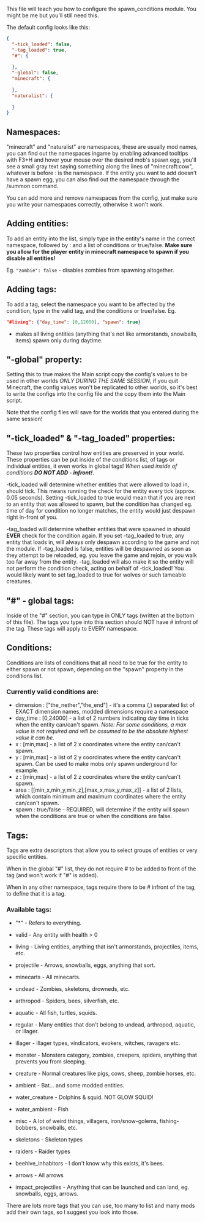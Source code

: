 This file will teach you how to configure the spawn_conditions module. You might be me but you'll still need this.

The default config looks like this:
```json
{
  "-tick_loaded": false,
  "-tag_loaded": true,
  "#": {
    
  },
  "-global": false,
  "minecraft": {
    
  },
  "naturalist": {
    
  }
}
```

## Namespaces:
"minecraft" and "naturalist" are namespaces, these are usually mod names, you can find out the namespaces ingame by
enabling advanced tooltips with F3+H and hover your mouse over the desired mob's spawn egg, you'll see a small gray text
saying something along the lines of "minecraft:cow", whatever is before : is the namespace.
If the entity you want to add doesn't have a spawn egg, you can also find out the namespace through the /summon command.

You can add more and remove namespaces from the config, just make sure you write your namespaces correctly, otherwise it won't work.

## Adding entities:
To add an entity into the list, simply type in the entity's name in the correct namespace, followed by : and a list of conditions or true/false.
**Make sure you allow for the player entity in minecraft namespace to spawn if you disable all entities!** 

Eg. `"zombie": false` - disables zombies from spawning altogether.

## Adding tags:
To add a tag, select the namespace you want to be affected by the condition, type in the valid tag, and the conditions or true/false.
Eg.

```json
"#living": {"day_time": [0,12000], "spawn": true}
```
- makes all living entities (anything that's not like armorstands, snowballs, items) spawn only during daytime.

## "-global" property:
Setting this to true makes the Main script copy the config's values to be used in other worlds *ONLY DURING THE SAME SESSION*,
if you quit Minecraft, the config values won't be replicated to other worlds, so it's best to write the configs into the
config file and the copy them into the Main script.

Note that the config files will save for the worlds that you entered during the same session!

## "-tick_loaded" & "-tag_loaded" properties:
These two properties control how entities are preserved in your world. These properties can be put inside of the conditions list, of tags or individual entities,
it even works in global tags! *When used inside of conditions **DO NOT ADD - infront!***.

-tick_loaded will determine whether entities that were allowed to load in, should tick. This means running the check for the entity every tick (approx. 0.05 seconds).
Setting -tick_loaded to true would mean that if you are next to an entity that was allowed to spawn, but the condition has changed eg. time of day for condition no longer
matches, the entity would just despawn right in-front of you.

-tag_loaded will determine whether entities that were spawned in should **EVER** check for the condition again.
If you set -tag_loaded to true, any entity that loads in, will always only despawn according to the game and not the module.
If -tag_loaded is false, entities will be despawned as soon as they attempt to be reloaded, eg. you leave the game and rejoin, or you walk too far away from the entity.
-tag_loaded will also make it so the entity will not perform the condition check, acting on behalf of -tick_loaded!
You would likely want to set tag_loaded to true for wolves or such tameable creatures.

## "#" - global tags:
Inside of the "#" section, you can type in ONLY tags (written at the bottom of this file). The tags you type into this section
should NOT have # infront of the tag. These tags will apply to EVERY namespace.

## Conditions:
Conditions are lists of conditions that all need to be true for the entity to either spawn or not spawn,
depending on the "spawn" property in the conditions list.

### Currently valid conditions are:
- dimension : ["the_nether","the_end"] - it's a comma (,) separated list of EXACT dimension names, modded dimensions require a namespace
- day_time : [0,24000] - a list of 2 numbers indicating day time in ticks when the entity can/can't spawn.
*Note: For some conditions, a max value is not required and will be assumed to be the absolute highest value it can be.*
- x : [min,max] - a list of 2 x coordinates where the entity can/can't spawn.
- y : [min,max] - a list of 2 y coordinates where the entity can/can't spawn. Can be used to make mobs only spawn underground for example.
- z : [min,max] - a list of 2 z coordinates where the entity can/can't spawn.
- area : [[min_x,min_y,min_z],[max_x,max_y,max_z]] - a list of 2 lists, which contain minimum and maximum coordinates where the entity can/can't spawn.
- spawn : true/false - REQUIRED, will determine if the entity will spawn when the conditions are true or when the conditions are false.


## Tags:
Tags are extra descriptors that allow you to select groups of entities or very specific entities.

When in the global "#" list, they do not require # to be added to front of the tag (and won't work if "#" is added).

When in any other namespace, tags require there to be # infront of the tag, to define that it is a tag.

### Available tags:
- "*" - Refers to everything.
- valid - Any entity with health > 0
- living - Living entities, anything that isn't armorstands, projectiles, items, etc.
- projectile - Arrows, snowballs, eggs, anything that sort.
- minecarts - All minecarts.
- undead - Zombies, skeletons, drowneds, etc.
- arthropod - Spiders, bees, silverfish, etc.
- aquatic - All fish, turtles, squids.
- regular - Many entities that don't belong to undead, arthropod, aquatic, or illager.
- illager - Illager types, vindicators, evokers, witches, ravagers etc.
- monster - Monsters category, zombies, creepers, spiders, anything that prevents you from sleeping.
- creature - Normal creatures like pigs, cows, sheep, zombie horses, etc.
- ambient - Bat... and some modded entities.
- water_creature - Dolphins & squid. NOT GLOW SQUID!
- water_ambient - Fish
- misc - A lot of weird things, villagers, iron/snow-golems, fishing-bobbers, snowballs, etc.

- skeletons - Skeleton types
- raiders - Raider types
- beehive_inhabitors - I don't know why this exists, it's bees.
- arrows - All arrows
- impact_projectiles - Anything that can be launched and can land, eg. snowballs, eggs, arrows.

There are lots more tags that you can use, too many to list and many mods add their own tags, so I suggest you look into those.

